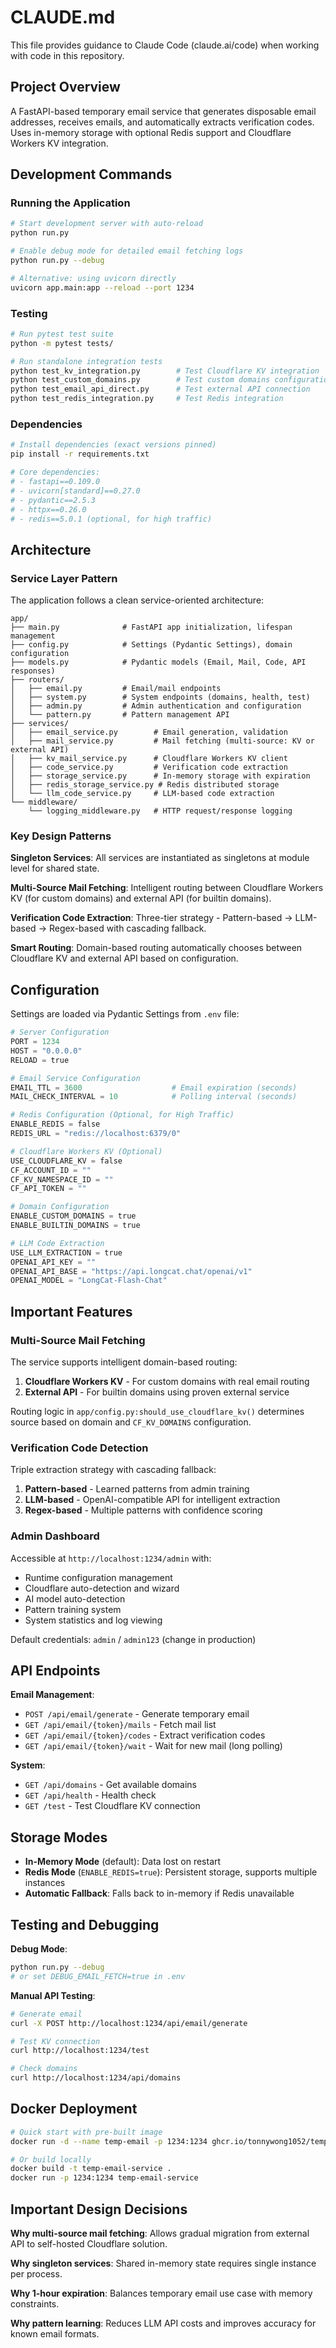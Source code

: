 # CLAUDE.md

This file provides guidance to Claude Code (claude.ai/code) when working with code in this repository.

## Project Overview

A FastAPI-based temporary email service that generates disposable email addresses, receives emails, and automatically extracts verification codes. Uses in-memory storage with optional Redis support and Cloudflare Workers KV integration.

## Development Commands

### Running the Application

```bash
# Start development server with auto-reload
python run.py

# Enable debug mode for detailed email fetching logs
python run.py --debug

# Alternative: using uvicorn directly
uvicorn app.main:app --reload --port 1234
```

### Testing

```bash
# Run pytest test suite
python -m pytest tests/

# Run standalone integration tests
python test_kv_integration.py        # Test Cloudflare KV integration
python test_custom_domains.py        # Test custom domains configuration
python test_email_api_direct.py      # Test external API connection
python test_redis_integration.py     # Test Redis integration
```

### Dependencies

```bash
# Install dependencies (exact versions pinned)
pip install -r requirements.txt

# Core dependencies:
# - fastapi==0.109.0
# - uvicorn[standard]==0.27.0
# - pydantic==2.5.3
# - httpx==0.26.0
# - redis==5.0.1 (optional, for high traffic)
```

## Architecture

### Service Layer Pattern

The application follows a clean service-oriented architecture:

```
app/
├── main.py              # FastAPI app initialization, lifespan management
├── config.py            # Settings (Pydantic Settings), domain configuration
├── models.py            # Pydantic models (Email, Mail, Code, API responses)
├── routers/
│   ├── email.py         # Email/mail endpoints
│   ├── system.py        # System endpoints (domains, health, test)
│   ├── admin.py         # Admin authentication and configuration
│   └── pattern.py       # Pattern management API
├── services/
│   ├── email_service.py        # Email generation, validation
│   ├── mail_service.py         # Mail fetching (multi-source: KV or external API)
│   ├── kv_mail_service.py      # Cloudflare Workers KV client
│   ├── code_service.py         # Verification code extraction
│   ├── storage_service.py      # In-memory storage with expiration
│   ├── redis_storage_service.py # Redis distributed storage
│   └── llm_code_service.py     # LLM-based code extraction
└── middleware/
    └── logging_middleware.py   # HTTP request/response logging
```

### Key Design Patterns

**Singleton Services**: All services are instantiated as singletons at module level for shared state.

**Multi-Source Mail Fetching**: Intelligent routing between Cloudflare Workers KV (for custom domains) and external API (for builtin domains).

**Verification Code Extraction**: Three-tier strategy - Pattern-based → LLM-based → Regex-based with cascading fallback.

**Smart Routing**: Domain-based routing automatically chooses between Cloudflare KV and external API based on configuration.

## Configuration

Settings are loaded via Pydantic Settings from `.env` file:

```python
# Server Configuration
PORT = 1234
HOST = "0.0.0.0"
RELOAD = true

# Email Service Configuration
EMAIL_TTL = 3600                    # Email expiration (seconds)
MAIL_CHECK_INTERVAL = 10            # Polling interval (seconds)

# Redis Configuration (Optional, for High Traffic)
ENABLE_REDIS = false
REDIS_URL = "redis://localhost:6379/0"

# Cloudflare Workers KV (Optional)
USE_CLOUDFLARE_KV = false
CF_ACCOUNT_ID = ""
CF_KV_NAMESPACE_ID = ""
CF_API_TOKEN = ""

# Domain Configuration
ENABLE_CUSTOM_DOMAINS = true
ENABLE_BUILTIN_DOMAINS = true

# LLM Code Extraction
USE_LLM_EXTRACTION = true
OPENAI_API_KEY = ""
OPENAI_API_BASE = "https://api.longcat.chat/openai/v1"
OPENAI_MODEL = "LongCat-Flash-Chat"
```

## Important Features

### Multi-Source Mail Fetching

The service supports intelligent domain-based routing:

1. **Cloudflare Workers KV** - For custom domains with real email routing
2. **External API** - For builtin domains using proven external service

Routing logic in `app/config.py:should_use_cloudflare_kv()` determines source based on domain and `CF_KV_DOMAINS` configuration.

### Verification Code Detection

Triple extraction strategy with cascading fallback:

1. **Pattern-based** - Learned patterns from admin training
2. **LLM-based** - OpenAI-compatible API for intelligent extraction
3. **Regex-based** - Multiple patterns with confidence scoring

### Admin Dashboard

Accessible at `http://localhost:1234/admin` with:
- Runtime configuration management
- Cloudflare auto-detection and wizard
- AI model auto-detection
- Pattern training system
- System statistics and log viewing

Default credentials: `admin` / `admin123` (change in production)

## API Endpoints

**Email Management**:
- `POST /api/email/generate` - Generate temporary email
- `GET /api/email/{token}/mails` - Fetch mail list
- `GET /api/email/{token}/codes` - Extract verification codes
- `GET /api/email/{token}/wait` - Wait for new mail (long polling)

**System**:
- `GET /api/domains` - Get available domains
- `GET /api/health` - Health check
- `GET /test` - Test Cloudflare KV connection

## Storage Modes

- **In-Memory Mode** (default): Data lost on restart
- **Redis Mode** (`ENABLE_REDIS=true`): Persistent storage, supports multiple instances
- **Automatic Fallback**: Falls back to in-memory if Redis unavailable

## Testing and Debugging

**Debug Mode**:
```bash
python run.py --debug
# or set DEBUG_EMAIL_FETCH=true in .env
```

**Manual API Testing**:
```bash
# Generate email
curl -X POST http://localhost:1234/api/email/generate

# Test KV connection
curl http://localhost:1234/test

# Check domains
curl http://localhost:1234/api/domains
```

## Docker Deployment

```bash
# Quick start with pre-built image
docker run -d --name temp-email -p 1234:1234 ghcr.io/tonnywong1052/temp-email:latest

# Or build locally
docker build -t temp-email-service .
docker run -p 1234:1234 temp-email-service
```

## Important Design Decisions

**Why multi-source mail fetching**: Allows gradual migration from external API to self-hosted Cloudflare solution.

**Why singleton services**: Shared in-memory state requires single instance per process.

**Why 1-hour expiration**: Balances temporary email use case with memory constraints.

**Why pattern learning**: Reduces LLM API costs and improves accuracy for known email formats.